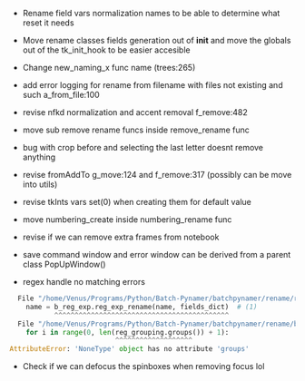 * Rename field vars normalization names to be able to determine what reset it needs

* Move rename classes fields generation out of __init__ and move the globals out of the tk_init_hook to be easier accesible

* Change new_naming_x func name (trees:265)

* add error logging for rename from filename with files not existing and such a_from_file:100

* revise nfkd normalization and accent removal f_remove:482

* move sub remove rename funcs inside remove_rename func

* bug with crop before and selecting the last letter doesnt remove anything

* revise fromAddTo g_move:124 and f_remove:317 (possibly can be move into utils)

* revise tkInts vars set(0) when creating them for default value

* move numbering_create inside numbering_rename func

* revise if we can remove extra frames from notebook

* save command window and error window can be derived from a parent class PopUpWindow()

* regex handle no matching errors
```python
  File "/home/Venus/Programs/Python/Batch-Pynamer/batchpynamer/rename/rename.py", line 360, in new_naming
    name = b_reg_exp.reg_exp_rename(name, fields_dict)  # (1)
           ^^^^^^^^^^^^^^^^^^^^^^^^^^^^^^^^^^^^^^^^^^^
  File "/home/Venus/Programs/Python/Batch-Pynamer/batchpynamer/rename/b_reg_exp.py", line 170, in reg_exp_rename
    for i in range(0, len(reg_grouping.groups()) + 1):
                          ^^^^^^^^^^^^^^^^^^^
AttributeError: 'NoneType' object has no attribute 'groups'
```

* Check if we can defocus the spinboxes when removing focus lol
